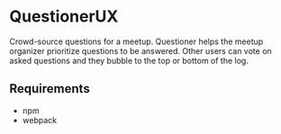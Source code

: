 # QuestionerUX
Crowd-source questions for a meetup. Questioner helps the meetup organizer prioritize questions to be answered. Other users can vote on asked questions and they bubble to the top or bottom of the log.

## Requirements
- npm
- webpack

